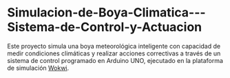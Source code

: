 # Simulacion-de-Boya-Climatica---Sistema-de-Control-y-Actuacion
Este proyecto simula una boya meteorológica inteligente con capacidad de medir condiciones climáticas y realizar acciones correctivas a través de un sistema de control programado en Arduino UNO, ejecutado en la plataforma de simulación [Wokwi](https://wokwi.com).
